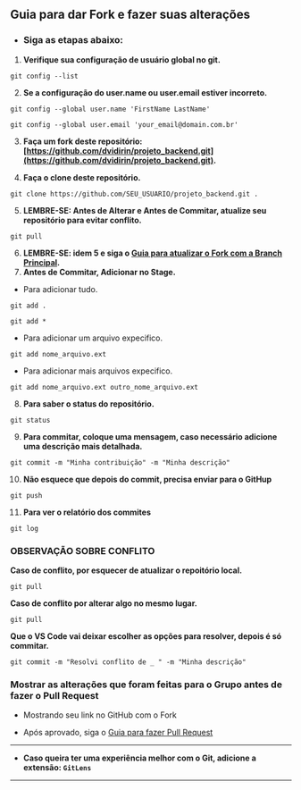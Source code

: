 ## Guia para dar Fork e fazer suas alterações

* ### Siga as etapas abaixo:

1. **Verifique sua configuração de usuário global no git.**
```
git config --list
```
2. **Se a configuração do user.name ou user.email estiver incorreto.**
```
git config --global user.name 'FirstName LastName'
```
```
git config --global user.email 'your_email@domain.com.br'
```
3. **Faça um fork deste repositório: [https://github.com/dvidirin/projeto_backend.git](https://github.com/dvidirin/projeto_backend.git).**

4. **Faça o clone deste repositório.**
```
git clone https://github.com/SEU_USUARIO/projeto_backend.git .
```
5. **LEMBRE-SE: Antes de Alterar e Antes de Commitar, atualize seu repositório para evitar conflito.**
```
git pull
```
6. **LEMBRE-SE: idem 5 e siga o [Guia para atualizar o Fork com a Branch Principal](atualizar_fork_git.md).**
7. **Antes de Commitar, Adicionar no Stage.**
- Para adicionar tudo.
```
git add .
```
```
git add *
```
- Para adicionar um arquivo expecifico.
```
git add nome_arquivo.ext
```
- Para adicionar mais arquivos expecifico.
```
git add nome_arquivo.ext outro_nome_arquivo.ext
```
8. **Para saber o status do repositório.**
```
git status
```
9. **Para commitar, coloque uma mensagem, caso necessário adicione uma descrição mais detalhada.**
```
git commit -m "Minha contribuição" -m "Minha descrição"
```
10. **Não esquece que depois do commit, precisa enviar para o GitHup**
```
git push
```
11. **Para ver o relatório dos commites**
```
git log
```

### OBSERVAÇÃO SOBRE CONFLITO

**Caso de conflito, por esquecer de atualizar o repoitório local.**
```
git pull
```

**Caso de conflito por alterar algo no mesmo lugar.**
```
git pull
```
**Que o VS Code vai deixar escolher as opções para resolver, depois é só commitar.**
```
git commit -m "Resolvi conflito de _ " -m "Minha descrição"
```

### Mostrar as alterações que foram feitas para o Grupo antes de fazer o Pull Request

- Mostrando seu link no GitHub com o Fork

* Após aprovado, siga o [Guia para fazer Pull Request](pull_request_git.md)
  
---
* **Caso queira ter uma experiência melhor com o Git, adicione a extensão: `GitLens`**
---

